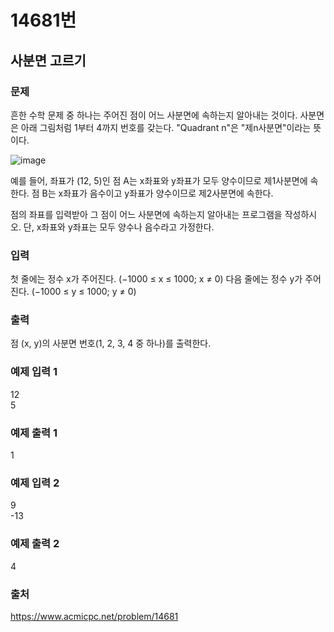 # 14681번
## 사분면 고르기
### 문제
흔한 수학 문제 중 하나는 주어진 점이 어느 사분면에 속하는지 알아내는 것이다. 사분면은 아래 그림처럼 1부터 4까지 번호를 갖는다. "Quadrant n"은 "제n사분면"이라는 뜻이다.

![image](https://user-images.githubusercontent.com/105192204/198882284-6cb508b0-b016-4149-b294-e0fdbdc602d5.png)

예를 들어, 좌표가 (12, 5)인 점 A는 x좌표와 y좌표가 모두 양수이므로 제1사분면에 속한다. 점 B는 x좌표가 음수이고 y좌표가 양수이므로 제2사분면에 속한다.

점의 좌표를 입력받아 그 점이 어느 사분면에 속하는지 알아내는 프로그램을 작성하시오. 단, x좌표와 y좌표는 모두 양수나 음수라고 가정한다.

### 입력
첫 줄에는 정수 x가 주어진다. (−1000 ≤ x ≤ 1000; x ≠ 0) 다음 줄에는 정수 y가 주어진다. (−1000 ≤ y ≤ 1000; y ≠ 0)

### 출력
점 (x, y)의 사분면 번호(1, 2, 3, 4 중 하나)를 출력한다.

### 예제 입력 1
12<br>
5

### 예제 출력 1
1

### 예제 입력 2
9<br>
-13

### 예제 출력 2
4

### 출처
https://www.acmicpc.net/problem/14681